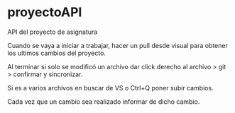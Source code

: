# proyectoAPI
API del proyecto de asignatura

Cuando se vaya a iniciar a trabajar, hacer un pull desde visual para obtener los ultimos cambios del proyecto.

Al terminar si solo se modificó un archivo dar click derecho al archivo > git > confirmar y sincronizar.

Si es a varios archivos en buscar de VS o Ctrl+Q poner subir cambios.

Cada vez que un cambio sea realizado informar de dicho cambio.
